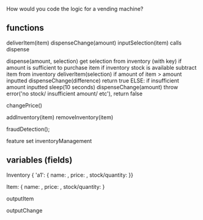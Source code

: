 How would you code the logic for a vending machine?

## functions

deliverItem(item)
dispenseChange(amount)
inputSelection(item)
	calls dispense


dispense(amount, selection)
	get selection from inventory (with key)
	if amount is sufficient to purchase item
		if inventory stock is available
			subtract item from inventory
			deliverItem(selection)
				if amount of item > amount inputted
					dispenseChange(difference)
					return true
	ELSE:
		if insufficient amount inputted
			sleep(10 seconds)
			dispenseChange(amount)
		throw error('no stock/ insufficient amount/ etc'), return false

changePrice()

addInventory(item)
removeInventory(item)

fraudDetection();

feature set
inventoryManagement

## variables (fields)
Inventory { 'a1': { name: <string>, price: <DollarAmount>, stock/quantity: <number>}}

Item: { name: <string>, price: <DollarAmount>, stock/quantity: <number>}

outputItem

outputChange
